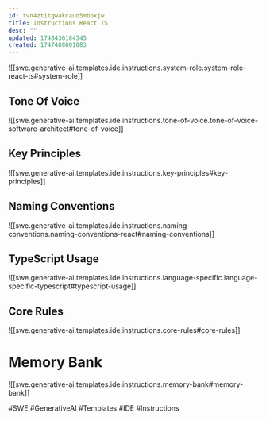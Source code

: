 ```yaml
---
id: tvn4zt1tgwakcauo5mboxjw
title: Instructions React TS
desc: ""
updated: 1748436184345
created: 1747488001083
---
```


![[swe.generative-ai.templates.ide.instructions.system-role.system-role-react-ts#system-role]]

## Tone Of Voice

![[swe.generative-ai.templates.ide.instructions.tone-of-voice.tone-of-voice-software-architect#tone-of-voice]]

## Key Principles

![[swe.generative-ai.templates.ide.instructions.key-principles#key-principles]]

## Naming Conventions

![[swe.generative-ai.templates.ide.instructions.naming-conventions.naming-conventions-react#naming-conventions]]

## TypeScript Usage

![[swe.generative-ai.templates.ide.instructions.language-specific.language-specific-typescript#typescript-usage]]

## Core Rules

![[swe.generative-ai.templates.ide.instructions.core-rules#core-rules]]

# Memory Bank

![[swe.generative-ai.templates.ide.instructions.memory-bank#memory-bank]]

#SWE #GenerativeAI #Templates #IDE #Instructions
